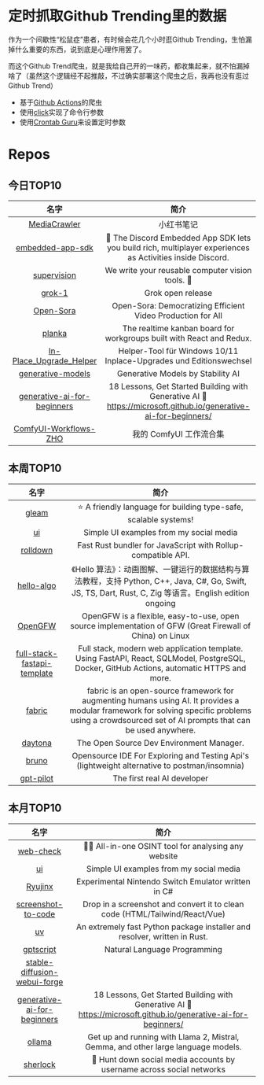 # 定时抓取Github Trending里的数据

作为一个间歇性“松鼠症”患者，有时候会花几个小时逛Github Trending，生怕漏掉什么重要的东西，说到底是心理作用罢了。

而这个Github Trend爬虫，就是我给自己开的一味药，都收集起来，就不怕漏掉啥了（虽然这个逻辑经不起推敲，不过确实部署这个爬虫之后，我再也没有逛过Github Trend）

* 基于[Github Actions](https://docs.github.com/en/actions)的爬虫
* 使用[click](https://github.com/pallets/click)实现了命令行参数
* 使用[Crontab Guru](https://crontab.guru/)来设置定时参数

# Repos
## 今日TOP10 
<!-- START OF DAILY_TOP10_REPOS -->
| 名字 | 简介 |
| :----: | :----: |
| [MediaCrawler](https://github.com/NanmiCoder/MediaCrawler) | 小红书笔记 | 评论爬虫、抖音视频 | 评论爬虫、快手视频 | 评论爬虫、B 站视频 ｜ 评论爬虫、微博帖子 ｜ 评论爬虫 |
| [embedded-app-sdk](https://github.com/discord/embedded-app-sdk) | 🚀 The Discord Embedded App SDK lets you build rich, multiplayer experiences as Activities inside Discord. |
| [supervision](https://github.com/roboflow/supervision) | We write your reusable computer vision tools. 💜 |
| [grok-1](https://github.com/xai-org/grok-1) | Grok open release |
| [Open-Sora](https://github.com/hpcaitech/Open-Sora) | Open-Sora: Democratizing Efficient Video Production for All |
| [planka](https://github.com/plankanban/planka) | The realtime kanban board for workgroups built with React and Redux. |
| [In-Place_Upgrade_Helper](https://github.com/TheMMC/In-Place_Upgrade_Helper) | Helper-Tool für Windows 10/11 Inplace-Upgrades und Editionswechsel |
| [generative-models](https://github.com/Stability-AI/generative-models) | Generative Models by Stability AI |
| [generative-ai-for-beginners](https://github.com/microsoft/generative-ai-for-beginners) | 18 Lessons, Get Started Building with Generative AI 🔗 https://microsoft.github.io/generative-ai-for-beginners/ |
| [ComfyUI-Workflows-ZHO](https://github.com/ZHO-ZHO-ZHO/ComfyUI-Workflows-ZHO) | 我的 ComfyUI 工作流合集 | My ComfyUI workflows collection |
<!-- END OF DAILY_TOP10_REPOS -->

## 本周TOP10
<!-- START OF WEEKLY_TOP10_REPOS -->
| 名字 | 简介 |
| :----: | :----: |
| [gleam](https://github.com/gleam-lang/gleam) | ⭐️ A friendly language for building type-safe, scalable systems! |
| [ui](https://github.com/atherosai/ui) | Simple UI examples from my social media |
| [rolldown](https://github.com/rolldown/rolldown) | Fast Rust bundler for JavaScript with Rollup-compatible API. |
| [hello-algo](https://github.com/krahets/hello-algo) | 《Hello 算法》：动画图解、一键运行的数据结构与算法教程，支持 Python, C++, Java, C#, Go, Swift, JS, TS, Dart, Rust, C, Zig 等语言。English edition ongoing |
| [OpenGFW](https://github.com/apernet/OpenGFW) | OpenGFW is a flexible, easy-to-use, open source implementation of GFW (Great Firewall of China) on Linux |
| [full-stack-fastapi-template](https://github.com/tiangolo/full-stack-fastapi-template) | Full stack, modern web application template. Using FastAPI, React, SQLModel, PostgreSQL, Docker, GitHub Actions, automatic HTTPS and more. |
| [fabric](https://github.com/danielmiessler/fabric) | fabric is an open-source framework for augmenting humans using AI. It provides a modular framework for solving specific problems using a crowdsourced set of AI prompts that can be used anywhere. |
| [daytona](https://github.com/daytonaio/daytona) | The Open Source Dev Environment Manager. |
| [bruno](https://github.com/usebruno/bruno) | Opensource IDE For Exploring and Testing Api's (lightweight alternative to postman/insomnia) |
| [gpt-pilot](https://github.com/Pythagora-io/gpt-pilot) | The first real AI developer |
<!-- END OF WEEKLY_TOP10_REPOS -->

## 本月TOP10
<!-- START OF MONTHLY_TOP10_REPOS -->
| 名字 | 简介 |
| :----: | :----: |
| [web-check](https://github.com/Lissy93/web-check) | 🕵️‍♂️ All-in-one OSINT tool for analysing any website |
| [ui](https://github.com/atherosai/ui) | Simple UI examples from my social media |
| [Ryujinx](https://github.com/Ryujinx/Ryujinx) | Experimental Nintendo Switch Emulator written in C# |
| [screenshot-to-code](https://github.com/abi/screenshot-to-code) | Drop in a screenshot and convert it to clean code (HTML/Tailwind/React/Vue) |
| [uv](https://github.com/astral-sh/uv) | An extremely fast Python package installer and resolver, written in Rust. |
| [gptscript](https://github.com/gptscript-ai/gptscript) | Natural Language Programming |
| [stable-diffusion-webui-forge](https://github.com/lllyasviel/stable-diffusion-webui-forge) |  |
| [generative-ai-for-beginners](https://github.com/microsoft/generative-ai-for-beginners) | 18 Lessons, Get Started Building with Generative AI 🔗 https://microsoft.github.io/generative-ai-for-beginners/ |
| [ollama](https://github.com/ollama/ollama) | Get up and running with Llama 2, Mistral, Gemma, and other large language models. |
| [sherlock](https://github.com/sherlock-project/sherlock) | 🔎 Hunt down social media accounts by username across social networks |
<!-- END OF MONTHLY_TOP10_REPOS -->
